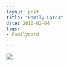 ```yaml
---
layout: post
title: "Family Card3"
date: 2010-02-04
tags: 
- Familycard

---
```




<div class="polaroidcard">
  <img src="https://mahiwedsaniket.github.io/pictures/3s.png">
</div>
